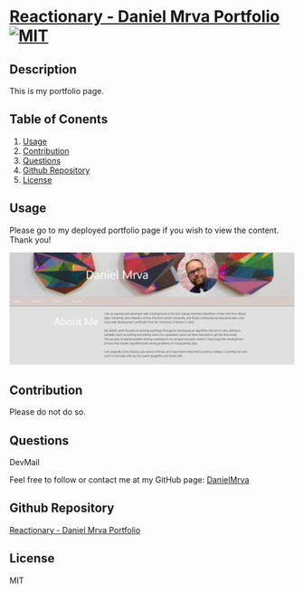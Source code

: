 # [Reactionary - Daniel Mrva Portfolio](https://github.com/DanielMrva/DanielMrva_Portfolio_Reactionary) [![MIT](https://img.shields.io/badge/License-MIT-brightgreen)](https://opensource.org/licenses/MIT)
  
  ## Description
  This is my portfolio page.

  ## Table of Conents
   1. [Usage](#usage)
   1. [Contribution](#contribution)
   1. [Questions](#questions)
   1. [Github Repository](#github-repository)
   1. [License](#license)
  
  ## Usage 
  Please go to my deployed portfolio page if you wish to view the content. Thank you!

  ![](./public/images/Portfolio.jpg)

  ## Contribution
  Please do not do so.
    
  ## Questions
  DevMail

  Feel free to follow or contact me at my GitHub page: [DanielMrva](https://github.com/DanielMrva)
  
  
  ## Github Repository
  [Reactionary - Daniel Mrva Portfolio](https://github.com/DanielMrva/DanielMrva_Portfolio_Reactionary)
  
  ## License 
  MIT